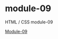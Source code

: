 # module-09

HTML / CSS module-09

<p><a href="https://areshetilo.github.io/module-09/"/>Module-09</p>
